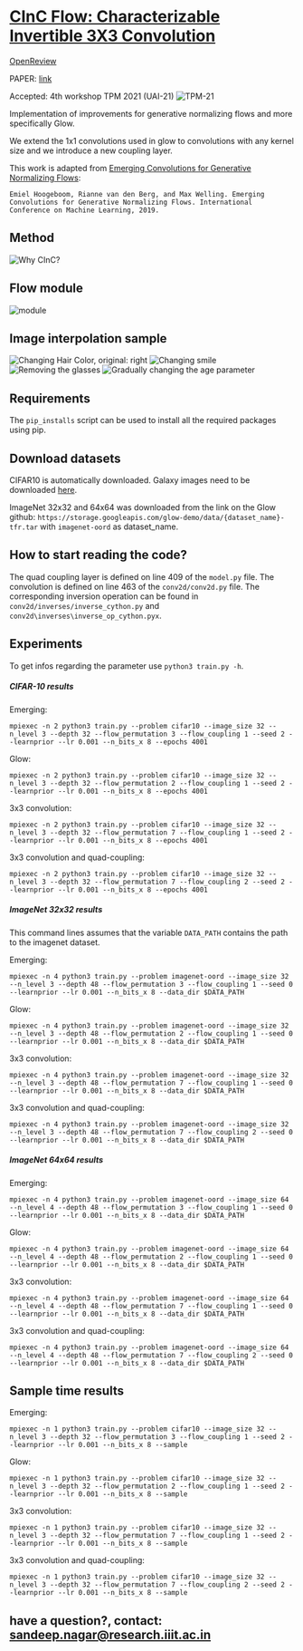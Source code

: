 # [CInC Flow: Characterizable Invertible 3X3 Convolution](https://arxiv.org/abs/2107.01358)
[OpenReview](https://openreview.net/forum?id=kl1ds_AeLRM)

PAPER: [link](https://arxiv.org/abs/2107.01358)


Accepted: 4th workshop TPM 2021 (UAI-21)
![TPM-21](images/tpm21.png)


Implementation of improvements for generative normalizing flows and more specifically Glow. 

We extend the 1x1 convolutions used in glow to convolutions with any kernel size and we introduce a new coupling layer.

This work is adapted from [Emerging Convolutions for Generative Normalizing Flows](https://github.com/ehoogeboom/emerging):
```
Emiel Hoogeboom, Rianne van den Berg, and Max Welling. Emerging Convolutions for Generative Normalizing Flows. International Conference on Machine Learning, 2019.
```
## Method
![Why CInC?](images/CInC_Flow.png)

## Flow module

![module](images/norm_flow.png)

## Image interpolation sample 
![Changing Hair Color, original: right](images/blond_hair_id142.png )
![Changing smile](images/high_cheekbones_id7.png)
![Removing the glasses](images/glasses_id151.png)
![Gradually changing the age parameter](images/id42_aging.png)

## Requirements
The ```pip_installs``` script can be used to install all the required packages using pip.

## Download datasets
CIFAR10 is automatically downloaded.
Galaxy images need to be downloaded [here](https://github.com/SpaceML/merger_transfer_learning).

ImageNet 32x32 and 64x64 was downloaded from the link on the Glow github: `https://storage.googleapis.com/glow-demo/data/{dataset_name}-tfr.tar`
with `imagenet-oord` as dataset_name.

## How to start reading the code?
The quad coupling layer is defined on line 409 of the ```model.py``` file.
The convolution is defined on line 463 of the ```conv2d/conv2d.py``` file. The corresponding inversion operation can be found in ```conv2d/inverses/inverse_cython.py``` and ```conv2d\inverses\inverse_op_cython.pyx```.


## Experiments
To get infos regarding the parameter use ```python3 train.py -h```.

##### CIFAR-10 results
Emerging:
```
mpiexec -n 2 python3 train.py --problem cifar10 --image_size 32 --n_level 3 --depth 32 --flow_permutation 3 --flow_coupling 1 --seed 2 --learnprior --lr 0.001 --n_bits_x 8 --epochs 4001
```

Glow:
```
mpiexec -n 2 python3 train.py --problem cifar10 --image_size 32 --n_level 3 --depth 32 --flow_permutation 2 --flow_coupling 1 --seed 2 --learnprior --lr 0.001 --n_bits_x 8 --epochs 4001
```

3x3 convolution:
```
mpiexec -n 2 python3 train.py --problem cifar10 --image_size 32 --n_level 3 --depth 32 --flow_permutation 7 --flow_coupling 1 --seed 2 --learnprior --lr 0.001 --n_bits_x 8 --epochs 4001
```

3x3 convolution and quad-coupling:
```
mpiexec -n 2 python3 train.py --problem cifar10 --image_size 32 --n_level 3 --depth 32 --flow_permutation 7 --flow_coupling 2 --seed 2 --learnprior --lr 0.001 --n_bits_x 8 --epochs 4001
```

##### ImageNet 32x32 results
This command lines assumes that the variable ```DATA_PATH``` contains the
path to the imagenet dataset.

Emerging:
```
mpiexec -n 4 python3 train.py --problem imagenet-oord --image_size 32 --n_level 3 --depth 48 --flow_permutation 3 --flow_coupling 1 --seed 0 --learnprior --lr 0.001 --n_bits_x 8 --data_dir $DATA_PATH
```

Glow:
```
mpiexec -n 4 python3 train.py --problem imagenet-oord --image_size 32 --n_level 3 --depth 48 --flow_permutation 2 --flow_coupling 1 --seed 0 --learnprior --lr 0.001 --n_bits_x 8 --data_dir $DATA_PATH
```

3x3 convolution:
```
mpiexec -n 4 python3 train.py --problem imagenet-oord --image_size 32 --n_level 3 --depth 48 --flow_permutation 7 --flow_coupling 1 --seed 0 --learnprior --lr 0.001 --n_bits_x 8 --data_dir $DATA_PATH
```

3x3 convolution and quad-coupling:
```
mpiexec -n 4 python3 train.py --problem imagenet-oord --image_size 32 --n_level 3 --depth 48 --flow_permutation 7 --flow_coupling 2 --seed 0 --learnprior --lr 0.001 --n_bits_x 8 --data_dir $DATA_PATH
```

##### ImageNet 64x64 results
Emerging:
```
mpiexec -n 4 python3 train.py --problem imagenet-oord --image_size 64 --n_level 4 --depth 48 --flow_permutation 3 --flow_coupling 1 --seed 0 --learnprior --lr 0.001 --n_bits_x 8 --data_dir $DATA_PATH
```

Glow:
```
mpiexec -n 4 python3 train.py --problem imagenet-oord --image_size 64 --n_level 4 --depth 48 --flow_permutation 2 --flow_coupling 1 --seed 0 --learnprior --lr 0.001 --n_bits_x 8 --data_dir $DATA_PATH
```

3x3 convolution:
```
mpiexec -n 4 python3 train.py --problem imagenet-oord --image_size 64 --n_level 4 --depth 48 --flow_permutation 7 --flow_coupling 1 --seed 0 --learnprior --lr 0.001 --n_bits_x 8 --data_dir $DATA_PATH
```

3x3 convolution and quad-coupling:
```
mpiexec -n 4 python3 train.py --problem imagenet-oord --image_size 64 --n_level 4 --depth 48 --flow_permutation 7 --flow_coupling 2 --seed 0 --learnprior --lr 0.001 --n_bits_x 8 --data_dir $DATA_PATH
```

## Sample time results
Emerging:
```
mpiexec -n 1 python3 train.py --problem cifar10 --image_size 32 --n_level 3 --depth 32 --flow_permutation 3 --flow_coupling 1 --seed 2 --learnprior --lr 0.001 --n_bits_x 8 --sample
```

Glow:
```
mpiexec -n 1 python3 train.py --problem cifar10 --image_size 32 --n_level 3 --depth 32 --flow_permutation 2 --flow_coupling 1 --seed 2 --learnprior --lr 0.001 --n_bits_x 8 --sample
```

3x3 convolution:
```
mpiexec -n 1 python3 train.py --problem cifar10 --image_size 32 --n_level 3 --depth 32 --flow_permutation 7 --flow_coupling 1 --seed 2 --learnprior --lr 0.001 --n_bits_x 8 --sample
```

3x3 convolution and quad-coupling:
```
mpiexec -n 1 python3 train.py --problem cifar10 --image_size 32 --n_level 3 --depth 32 --flow_permutation 7 --flow_coupling 2 --seed 2 --learnprior --lr 0.001 --n_bits_x 8 --sample
```
## have a question?,  contact: sandeep.nagar@research.iiit.ac.in
